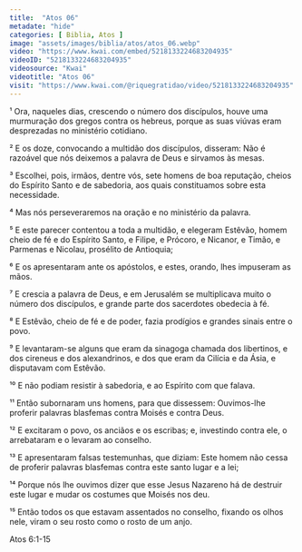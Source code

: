 ```yaml
---
title:  "Atos 06"
metadate: "hide"
categories: [ Biblia, Atos ]
image: "assets/images/biblia/atos/atos_06.webp"
video: "https://www.kwai.com/embed/5218133224683204935"
videoID: "5218133224683204935"
videosource: "Kwai"
videotitle: "Atos 06"
visit: "https://www.kwai.com/@riquegratidao/video/5218133224683204935"
---
```


¹ Ora, naqueles dias, crescendo o número dos discípulos, houve uma murmuração dos gregos contra os hebreus, porque as suas viúvas eram desprezadas no ministério cotidiano.

² E os doze, convocando a multidão dos discípulos, disseram: Não é razoável que nós deixemos a palavra de Deus e sirvamos às mesas.

³ Escolhei, pois, irmãos, dentre vós, sete homens de boa reputação, cheios do Espírito Santo e de sabedoria, aos quais constituamos sobre esta necessidade.

⁴ Mas nós perseveraremos na oração e no ministério da palavra.

⁵ E este parecer contentou a toda a multidão, e elegeram Estêvão, homem cheio de fé e do Espírito Santo, e Filipe, e Prócoro, e Nicanor, e Timão, e Parmenas e Nicolau, prosélito de Antioquia;

⁶ E os apresentaram ante os apóstolos, e estes, orando, lhes impuseram as mãos.

⁷ E crescia a palavra de Deus, e em Jerusalém se multiplicava muito o número dos discípulos, e grande parte dos sacerdotes obedecia à fé.

⁸ E Estêvão, cheio de fé e de poder, fazia prodígios e grandes sinais entre o povo.

⁹ E levantaram-se alguns que eram da sinagoga chamada dos libertinos, e dos cireneus e dos alexandrinos, e dos que eram da Cilícia e da Ásia, e disputavam com Estêvão.

¹⁰ E não podiam resistir à sabedoria, e ao Espírito com que falava.

¹¹ Então subornaram uns homens, para que dissessem: Ouvimos-lhe proferir palavras blasfemas contra Moisés e contra Deus.

¹² E excitaram o povo, os anciãos e os escribas; e, investindo contra ele, o arrebataram e o levaram ao conselho.

¹³ E apresentaram falsas testemunhas, que diziam: Este homem não cessa de proferir palavras blasfemas contra este santo lugar e a lei;

¹⁴ Porque nós lhe ouvimos dizer que esse Jesus Nazareno há de destruir este lugar e mudar os costumes que Moisés nos deu.

¹⁵ Então todos os que estavam assentados no conselho, fixando os olhos nele, viram o seu rosto como o rosto de um anjo. 



Atos 6:1-15